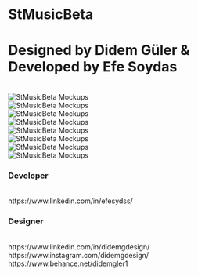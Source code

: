 # StMusicBeta
<h1>Designed by Didem Güler & Developed by Efe Soydas</h1>
<br>
<img alt="StMusicBeta Mockups" src="mockups/1.png"/>
<br>
<img alt="StMusicBeta Mockups" src="mockups/2.png"/>
<br>
<img alt="StMusicBeta Mockups" src="mockups/3.png"/>
<br>
<img alt="StMusicBeta Mockups" src="mockups/4.png"/>
<br>
<img alt="StMusicBeta Mockups" src="mockups/5.png"/>
<br>
<img alt="StMusicBeta Mockups" src="mockups/6.png"/>
<br>
<img alt="StMusicBeta Mockups" src="mockups/7.png"/>
<br>
<img alt="StMusicBeta Mockups" src="mockups/8.png"/>
<br>

<h3>Developer</h3><br>
https://www.linkedin.com/in/efesydss/
<br>
<h3>Designer</h3>
<br>
https://www.linkedin.com/in/didemgdesign/ 
<br>
https://www.instagram.com/didemgdesign/
<br>
https://www.behance.net/didemgler1
<br>


